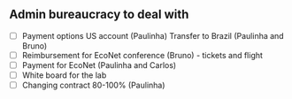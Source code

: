 ## Admin bureaucracy to deal with

- [ ] Payment options 
    US account (Paulinha)
    Transfer to Brazil (Paulinha and Bruno)
- [ ] Reimbursement for EcoNet conference (Bruno) - tickets and flight
- [ ] Payment for EcoNet (Paulinha and Carlos)
- [ ] White board for the lab
- [ ] Changing contract 80-100% (Paulinha)